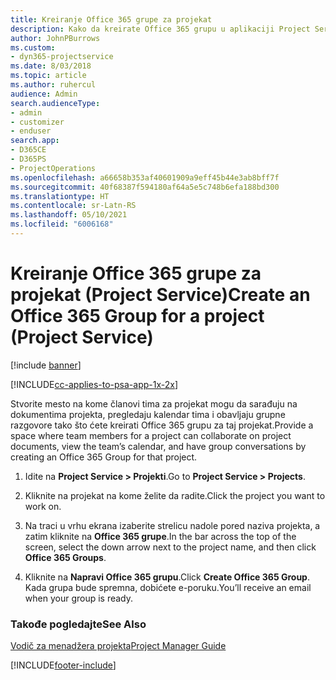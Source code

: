 ```yaml
---
title: Kreiranje Office 365 grupe za projekat
description: Kako da kreirate Office 365 grupu u aplikaciji Project Service
author: JohnPBurrows
ms.custom:
- dyn365-projectservice
ms.date: 8/03/2018
ms.topic: article
ms.author: ruhercul
audience: Admin
search.audienceType:
- admin
- customizer
- enduser
search.app:
- D365CE
- D365PS
- ProjectOperations
ms.openlocfilehash: a66658b353af40601909a9eff45b44e3ab8bff7f
ms.sourcegitcommit: 40f68387f594180af64a5e5c748b6efa188bd300
ms.translationtype: HT
ms.contentlocale: sr-Latn-RS
ms.lasthandoff: 05/10/2021
ms.locfileid: "6006168"
---
```

# <a name="create-an-office-365-group-for-a-project-project-service"></a><span data-ttu-id="d55d3-103">Kreiranje Office 365 grupe za projekat (Project Service)</span><span class="sxs-lookup"><span data-stu-id="d55d3-103">Create an Office 365 Group for a project (Project Service)</span></span>

[!include [banner](../includes/psa-now-project-operations.md)]

[!INCLUDE[cc-applies-to-psa-app-1x-2x](../includes/cc-applies-to-psa-app-1x-2x.md)]

<span data-ttu-id="d55d3-104">Stvorite mesto na kome članovi tima za projekat mogu da sarađuju na dokumentima projekta, pregledaju kalendar tima i obavljaju grupne razgovore tako što ćete kreirati Office 365 grupu za taj projekat.</span><span class="sxs-lookup"><span data-stu-id="d55d3-104">Provide a space where team members for a project can collaborate on project documents, view the team’s calendar, and have group conversations by creating an Office 365 Group for that project.</span></span>  
  
1.  <span data-ttu-id="d55d3-105">Idite na **Project Service > Projekti**.</span><span class="sxs-lookup"><span data-stu-id="d55d3-105">Go to **Project Service > Projects**.</span></span>  
  
2.  <span data-ttu-id="d55d3-106">Kliknite na projekat na kome želite da radite.</span><span class="sxs-lookup"><span data-stu-id="d55d3-106">Click the project you want to work on.</span></span>  
  
3.  <span data-ttu-id="d55d3-107">Na traci u vrhu ekrana izaberite strelicu nadole pored naziva projekta, a zatim kliknite na **Office 365 grupe**.</span><span class="sxs-lookup"><span data-stu-id="d55d3-107">In the bar across the top of the screen, select the down arrow next to the project name, and then click **Office 365 Groups**.</span></span>  
  
4.  <span data-ttu-id="d55d3-108">Kliknite na **Napravi Office 365 grupu**.</span><span class="sxs-lookup"><span data-stu-id="d55d3-108">Click **Create Office 365 Group**.</span></span> <span data-ttu-id="d55d3-109">Kada grupa bude spremna, dobićete e-poruku.</span><span class="sxs-lookup"><span data-stu-id="d55d3-109">You’ll receive an email when your group is ready.</span></span>  
  
### <a name="see-also"></a><span data-ttu-id="d55d3-110">Takođe pogledajte</span><span class="sxs-lookup"><span data-stu-id="d55d3-110">See Also</span></span>  
 [<span data-ttu-id="d55d3-111">Vodič za menadžera projekta</span><span class="sxs-lookup"><span data-stu-id="d55d3-111">Project Manager Guide</span></span>](../psa/project-manager-guide.md)


[!INCLUDE[footer-include](../includes/footer-banner.md)]